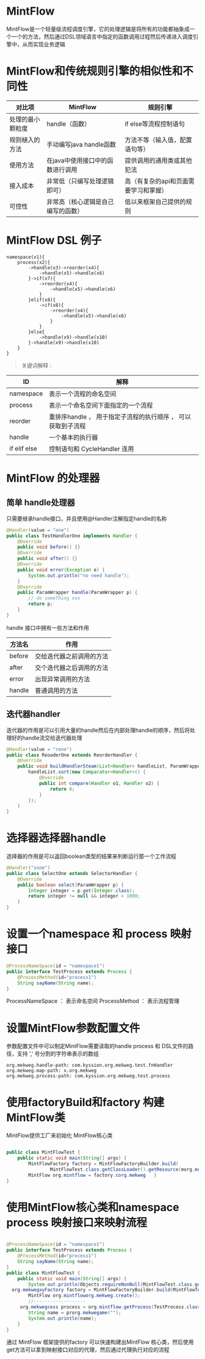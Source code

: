 # MintFlow

MintFlow是一个轻量级流程调度引擎，它的处理逻辑是将所有的功能都抽象成一个一个的方法，然后通过DSL领域语言中指定的函数调用过程然后传递进入调度引擎中，从而实现业务逻辑

# MintFlow和传统规则引擎的相似性和不同性

|对比项|MintFlow|规则引擎|
|---|---|---|
|处理的最小颗粒度|handle（函数）|if else等流程控制语句|
|规则植入的方法|手动编写java handle函数|方法不等（输入值，配置语句等）|
|使用方法|在java中使用接口中的函数进行调用|提供调用的通用类或其他犯法|
|接入成本|非常低（只编写处理逻辑即可）|高（有复杂的api和页面需要学习和掌握）|
|可控性|非常高（核心逻辑是自己编写的函数）|低以来框架自己提供的规则|

# MintFlow DSL 例子

```
namespace(x1){
    process(x2){
        ->handle(x3)->reorder(x4){
            ->handle(x5)->handle(x6)
        }->if(x7){
            ->reorder(x4){
                ->handle(x5)->handle(x6)
            }
        }elif(x8){
            ->if(x8){
                ->reorder(x4){
                    ->handle(x5)->handle(x6)
                }
            }
        }else{
            ->handle(x9)->handle(x10)
        }->handle(x9)->handle(x10)
    }
}
```

> 关键词解释 :

ID|解释
---|---
namespace|表示一个流程的命名空间
process|表示一个命名空间下面指定的一个流程
reorder|重排序handle ， 用于指定子流程的执行顺序 ， 可以获取到子流程
handle| 一个基本的执行器
if elif else| 控制语句和 CycleHandler 连用

# MintFlow 的处理器

## 简单 handle处理器

只需要继承handle接口，并且使用@Handler注解指定handle的名称

```java
@Handler(value = "one")
public class TestHandlerOne implements Handler {
    @Override
    public void before() {}
    @Override
    public void after() {}
    @Override
    public void error(Exception e) {
        System.out.println("no need handle");
    }
    @Override
    public ParamWrapper handle(ParamWrapper p) {
        // do someThing xxx
        return p;
    }
}
```

handle 接口中拥有一些方法和作用 

方法名|作用
---|---
before|交给迭代器之前调用的方法
after|交个迭代器之后调用的方法
error|出现异常调用的方法
handle|普通调用的方法

## 迭代器handler

迭代器的作用是可以引用大量的handle然后在内部处理handle的顺序，然后将处理好的handle流交给迭代器处理

```java
@Handler(value = "rone")
public class ReoaderOne extends ReorderHandler {
    @Override
    public void buildHandlerSteam(List<Handler> handleList, ParamWrapper paramWrapper) {
        handleList.sort(new Comparator<Handler>() {
            @Override
            public int compare(Handler o1, Handler o2) {
                return 0;
            }
        });
    }
}
```

# 选择器选择器handle

选择器的作用是可以返回boolean类型的结果来判断运行那一个工作流程

```java
@Handler("sone")
public class SelectOne extends SelectorHandler {
    @Override
    public boolean select(ParamWrapper p) {
        Integer integer = p.get(Integer.class);
        return integer != null && integer > 1000;
    }
}
```

# 设置一个namespace 和 process 映射接口

```java
@ProcessNameSpace(id = "namespace1")
public interface TestProcess extends Process {
    @ProcessMethod(id="process1")
    String sayName(String name);
}
```

ProcessNameSpace ： 表示命名空间
ProcessMethod ： 表示流程管理

# 设置MintFlow参数配置文件

参数配置文件中可以制定MintFlow需要读取的handle process 和 DSL文件的路径，支持 ',' 号分割的字符串表示的数组


```properties
org.mekweg.handle-path: com.kyssion.org.mekweg.test.fnHandler
org.mekweg.map-path: x.org.mekweg
org.mekweg.process-path: com.kyssion.org.mekweg.test.process
```

# 使用factoryBuild和factory 构建MintFlow类

MintFlow提供工厂来初始化 MintFlow核心类

```java

public class MintFlowTest {
    public static void main(String[] args) {
        MintFlowFactory factory = MintFlowFactoryBuilder.build(
                MintFlowTest.class.getClassLoader().getResource(morg.mekwegFile());
        MintFlow org.mintflow = factory.corg.mekweg   }
}
```

# 使用MintFlow核心类和namespace process 映射接口来映射流程

```java

@ProcessNameSpace(id = "namespace1")
public interface TestProcess extends Process {
    @ProcessMethod(id="process1")
    String sayName(String name);
}
public class MintFlowTest {
    public static void main(String[] args) {
        System.out.println(Objects.requireNonNull(MintFlowTest.class.getClassLoader().getResource(mekweg)).getFile());
  org.mekwegxyFactory factory = MintFlowFactoryBuilder.build(MintFlowTest.class.getClassLoader().getResource(mekweg).getFile());
        MintFlow org.mintfloworg.mekweg.create();
        //-------------------
     org.mekwegcess process = org.mintflow.getProcess(TestProcess.class);
        String name = prorg.mekwegame("");
        System.out.println(name);
    }
}
```

通过 MintFlow 框架提供的factory 可以快速构建出MintFlow 核心类，然后使用get方法可以拿到映射接口对应的代理，然后通过代理执行对应的流程
